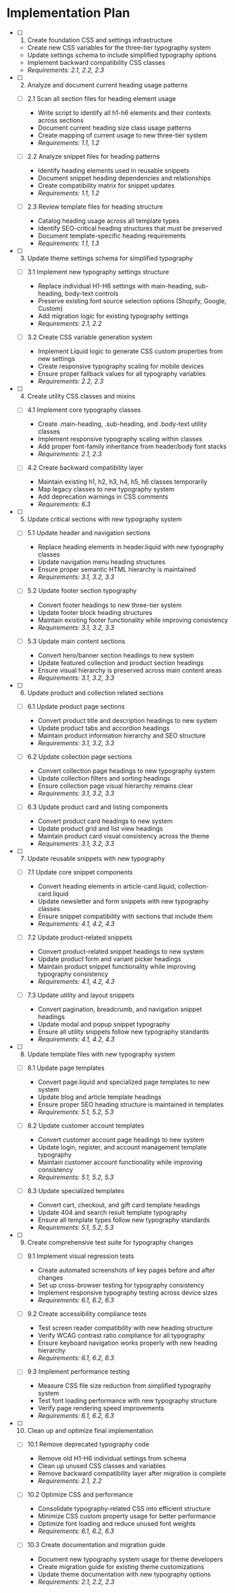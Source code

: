 # Implementation Plan

- [ ] 1. Create foundation CSS and settings infrastructure
  - Create new CSS variables for the three-tier typography system
  - Update settings schema to include simplified typography options
  - Implement backward compatibility CSS classes
  - _Requirements: 2.1, 2.2, 2.3_

- [ ] 2. Analyze and document current heading usage patterns
  - [ ] 2.1 Scan all section files for heading element usage
    - Write script to identify all h1-h6 elements and their contexts across sections
    - Document current heading size class usage patterns
    - Create mapping of current usage to new three-tier system
    - _Requirements: 1.1, 1.2_

  - [ ] 2.2 Analyze snippet files for heading patterns
    - Identify heading elements used in reusable snippets
    - Document snippet heading dependencies and relationships
    - Create compatibility matrix for snippet updates
    - _Requirements: 1.1, 1.2_

  - [ ] 2.3 Review template files for heading structure
    - Catalog heading usage across all template types
    - Identify SEO-critical heading structures that must be preserved
    - Document template-specific heading requirements
    - _Requirements: 1.1, 1.3_

- [ ] 3. Update theme settings schema for simplified typography
  - [ ] 3.1 Implement new typography settings structure
    - Replace individual H1-H6 settings with main-heading, sub-heading, body-text controls
    - Preserve existing font source selection options (Shopify, Google, Custom)
    - Add migration logic for existing typography settings
    - _Requirements: 2.1, 2.2_

  - [ ] 3.2 Create CSS variable generation system
    - Implement Liquid logic to generate CSS custom properties from new settings
    - Create responsive typography scaling for mobile devices
    - Ensure proper fallback values for all typography variables
    - _Requirements: 2.2, 2.3_

- [ ] 4. Create utility CSS classes and mixins
  - [ ] 4.1 Implement core typography classes
    - Create .main-heading, .sub-heading, and .body-text utility classes
    - Implement responsive typography scaling within classes
    - Add proper font-family inheritance from header/body font stacks
    - _Requirements: 2.1, 2.3_

  - [ ] 4.2 Create backward compatibility layer
    - Maintain existing h1, h2, h3, h4, h5, h6 classes temporarily
    - Map legacy classes to new typography system
    - Add deprecation warnings in CSS comments
    - _Requirements: 6.3_

- [ ] 5. Update critical sections with new typography system
  - [ ] 5.1 Update header and navigation sections
    - Replace heading elements in header.liquid with new typography classes
    - Update navigation menu heading structures
    - Ensure proper semantic HTML hierarchy is maintained
    - _Requirements: 3.1, 3.2, 3.3_

  - [ ] 5.2 Update footer section typography
    - Convert footer headings to new three-tier system
    - Update footer block heading structures
    - Maintain existing footer functionality while improving consistency
    - _Requirements: 3.1, 3.2, 3.3_

  - [ ] 5.3 Update main content sections
    - Convert hero/banner section headings to new system
    - Update featured collection and product section headings
    - Ensure visual hierarchy is preserved across main content areas
    - _Requirements: 3.1, 3.2, 3.3_

- [ ] 6. Update product and collection related sections
  - [ ] 6.1 Update product page sections
    - Convert product title and description headings to new system
    - Update product tabs and accordion headings
    - Maintain product information hierarchy and SEO structure
    - _Requirements: 3.1, 3.2, 3.3_

  - [ ] 6.2 Update collection page sections
    - Convert collection page headings to new typography system
    - Update collection filters and sorting headings
    - Ensure collection page visual hierarchy remains clear
    - _Requirements: 3.1, 3.2, 3.3_

  - [ ] 6.3 Update product card and listing components
    - Convert product card headings to new system
    - Update product grid and list view headings
    - Maintain product card visual consistency across the theme
    - _Requirements: 3.1, 3.2, 3.3_

- [ ] 7. Update reusable snippets with new typography
  - [ ] 7.1 Update core snippet components
    - Convert heading elements in article-card.liquid, collection-card.liquid
    - Update newsletter and form snippets with new typography classes
    - Ensure snippet compatibility with sections that include them
    - _Requirements: 4.1, 4.2, 4.3_

  - [ ] 7.2 Update product-related snippets
    - Convert product-related snippet headings to new system
    - Update product form and variant picker headings
    - Maintain product snippet functionality while improving typography consistency
    - _Requirements: 4.1, 4.2, 4.3_

  - [ ] 7.3 Update utility and layout snippets
    - Convert pagination, breadcrumb, and navigation snippet headings
    - Update modal and popup snippet typography
    - Ensure all utility snippets follow new typography standards
    - _Requirements: 4.1, 4.2, 4.3_

- [ ] 8. Update template files with new typography system
  - [ ] 8.1 Update page templates
    - Convert page.liquid and specialized page templates to new system
    - Update blog and article template headings
    - Ensure proper SEO heading structure is maintained in templates
    - _Requirements: 5.1, 5.2, 5.3_

  - [ ] 8.2 Update customer account templates
    - Convert customer account page headings to new system
    - Update login, register, and account management template typography
    - Maintain customer account functionality while improving consistency
    - _Requirements: 5.1, 5.2, 5.3_

  - [ ] 8.3 Update specialized templates
    - Convert cart, checkout, and gift card template headings
    - Update 404 and search result template typography
    - Ensure all template types follow new typography standards
    - _Requirements: 5.1, 5.2, 5.3_

- [ ] 9. Create comprehensive test suite for typography changes
  - [ ] 9.1 Implement visual regression tests
    - Create automated screenshots of key pages before and after changes
    - Set up cross-browser testing for typography consistency
    - Implement responsive typography testing across device sizes
    - _Requirements: 6.1, 6.2, 6.3_

  - [ ] 9.2 Create accessibility compliance tests
    - Test screen reader compatibility with new heading structure
    - Verify WCAG contrast ratio compliance for all typography
    - Ensure keyboard navigation works properly with new heading hierarchy
    - _Requirements: 6.1, 6.2, 6.3_

  - [ ] 9.3 Implement performance testing
    - Measure CSS file size reduction from simplified typography system
    - Test font loading performance with new typography structure
    - Verify page rendering speed improvements
    - _Requirements: 6.1, 6.2, 6.3_

- [ ] 10. Clean up and optimize final implementation
  - [ ] 10.1 Remove deprecated typography code
    - Remove old H1-H6 individual settings from schema
    - Clean up unused CSS classes and variables
    - Remove backward compatibility layer after migration is complete
    - _Requirements: 2.1, 2.2_

  - [ ] 10.2 Optimize CSS and performance
    - Consolidate typography-related CSS into efficient structure
    - Minimize CSS custom property usage for better performance
    - Optimize font loading and reduce unused font weights
    - _Requirements: 6.1, 6.2, 6.3_

  - [ ] 10.3 Create documentation and migration guide
    - Document new typography system usage for theme developers
    - Create migration guide for existing theme customizations
    - Update theme documentation with new typography options
    - _Requirements: 2.1, 2.2, 2.3_